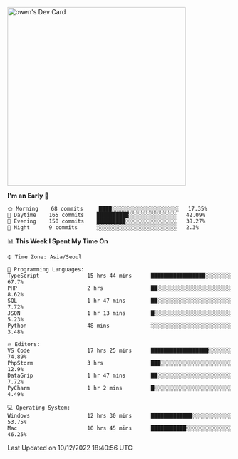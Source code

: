 <a href="https://app.daily.dev/owen_9066"><img src="https://api.daily.dev/devcards/51e5c69f10114f2abe0ae390c27b0828.png?r=hyb" width="400" alt="owen's Dev Card"/></a>

 
 <!--START_SECTION:waka-->
**I'm an Early 🐤** 

```text
🌞 Morning    68 commits     ████░░░░░░░░░░░░░░░░░░░░░   17.35% 
🌆 Daytime    165 commits    ██████████░░░░░░░░░░░░░░░   42.09% 
🌃 Evening    150 commits    █████████░░░░░░░░░░░░░░░░   38.27% 
🌙 Night      9 commits      ░░░░░░░░░░░░░░░░░░░░░░░░░   2.3%

```


📊 **This Week I Spent My Time On** 

```text
⌚︎ Time Zone: Asia/Seoul

💬 Programming Languages: 
TypeScript               15 hrs 44 mins      █████████████████░░░░░░░░   67.7% 
PHP                      2 hrs               ██░░░░░░░░░░░░░░░░░░░░░░░   8.62% 
SQL                      1 hr 47 mins        ██░░░░░░░░░░░░░░░░░░░░░░░   7.72% 
JSON                     1 hr 13 mins        █░░░░░░░░░░░░░░░░░░░░░░░░   5.23% 
Python                   48 mins             ░░░░░░░░░░░░░░░░░░░░░░░░░   3.48%

🔥 Editors: 
VS Code                  17 hrs 25 mins      ██████████████████░░░░░░░   74.89% 
PhpStorm                 3 hrs               ███░░░░░░░░░░░░░░░░░░░░░░   12.9% 
DataGrip                 1 hr 47 mins        ██░░░░░░░░░░░░░░░░░░░░░░░   7.72% 
PyCharm                  1 hr 2 mins         █░░░░░░░░░░░░░░░░░░░░░░░░   4.49%

💻 Operating System: 
Windows                  12 hrs 30 mins      █████████████░░░░░░░░░░░░   53.75% 
Mac                      10 hrs 45 mins      ███████████░░░░░░░░░░░░░░   46.25%

```


 Last Updated on 10/12/2022 18:40:56 UTC
<!--END_SECTION:waka-->

